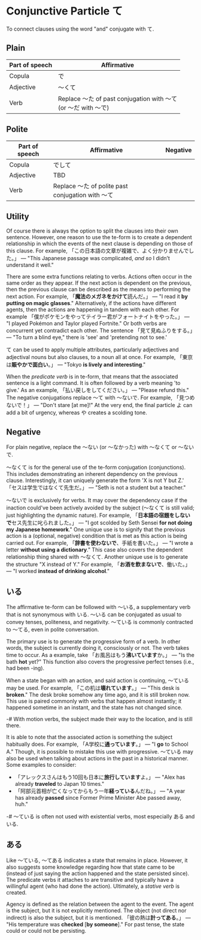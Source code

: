 # Conjunctive Particle て
To connect clauses using the word "and" conjugate with て. 

## Plain
| Part of speech | Affirmative |
| -------------- | ----------- |
| Copula | で |
| Adjective | ～くて　|
| Verb | Replace ～た of past conjugation with ～て <br> (or ～だ with ～で) |

## Polite
| Part of speech | Affirmative | Negative |
| -------------- | ----------- | -------- |
| Copula | でして |
| Adjective | TBD　|
| Verb | Replace ～た of polite past conjugation with ～て |

## Utility
Of course there is always the option to split the clauses into their own sentence. However, one reason to use the te-form is to create a dependent relationship in which the events of the next clause is depending on those of this clause. For example, 「この日本語の文章が複雑で、よく分かりませんでした。」 — "This Japanese passage was complicated, *and so* I didn’t understand it well."

[TODO: agent means doer; the subject basically]: #
There are some extra functions relating to verbs. Actions often occur in the same order as they appear. If the next action is dependent on the previous, then the previous clause can be described as the means to performing the next action. For example, 「**魔法のメガネをかけて**読んだ。」 — "I read it **by putting on magic glasses**." Alternatively, if the actions have different agents, then the actions are happening in tandem with each other. For example 「僕がポケモンをやってテイラー君がフォートナイトをやった。」 — "I played Pokémon and Taylor played Fortnite." Or both verbs are concurrent yet contradict each other. The sentence 「見て見ぬふりをする。」　— "To turn a blind eye," there is 'see' and 'pretending not to see.'

て can be used to apply multiple attributes, particularly adjectives and adjectival nouns but also clauses, to a noun all at once. For example, 「東京は**賑やかで面白い**。」 — "Tokyo **is lively and interesting**." 

[TODO: this て is a final particle despite making up a conjugation]: #
[negative: commanding the action not be done]: #
When the *predicate verb* is in te-form, that means that the associated sentence is a light command. It is often followed by a verb meaning 'to give.' As an example, 「払い戻しをしてください。」 — "Please refund this." The negative conjugations replace ～て with ～ないで. For example, 「見つめないで！」 — "Don't stare \[at me\]!" At the very end, the final particle よ can add a bit of urgency, whereas や creates a scolding tone.

## Negative
For plain negative, replace the ～ない (or ～なかった) with ～なくて or ～ないで.

～なくて is for the general use of the te-form conjugation (conjunctions). This includes demonstrating an inherent dependency on the previous clause. Interestingly, it can uniquely generate the form 'X is not Y but Z.' 「セスは学生ではなくて先生だ。」 — "Seth is not a student but a teacher."

～ないで is exclusively for verbs. It may cover the dependency case if the inaction could've been actively avoided by the subject (～なくて is still valid; just highlighting the dynamic nature). For example, 「**日本語の宿題をしないで**セス先生に叱られました。」 — "I got scolded by Seth Sensei **for not doing my Japanese homework**." One unique use is to signify that the previous action is a (optional, negative) condition that is met as this action is being carried out. For example, 「**辞書を使わないで**、手紙を書いた。」 — "I wrote a letter **without using a dictionary**." This case also covers the dependent relationship thing shared with ～なくて. Another unique use is to generate the structure "X instead of Y." For example, 「**お酒を飲まないで**、働いた。」 — "I worked **instead of drinking alcohol**."

## いる
The affirmative te-form can be followed with ～いる, a supplementary verb that is not synonymous with いる. ～いる can be conjugated as usual to convey tenses, politeness, and negativity. ～ている is commonly contracted to ～てる, even in polite conversation.

The primary use is to generate the progressive form of a verb. In other words, the subject is currently doing it, consciously or not. The verb takes time to occur. As a example, take 「お風呂はもう**沸いています**か。」 — "Is the bath **hot** yet?" This function also covers the progressive perfect tenses (i.e., had been -ing). 

When a state began with an action, and said action is continuing, ～ている may be used. For example, 「この机は**壊れています**。」 — "This desk is **broken**." The desk broke somehow any time ago, and it is still broken now. This use is paired commonly with verbs that happen almost instantly; it happened sometime in an instant, and the state has not changed since. 

-# With motion verbs, the subject made their way to the location, and is still there.

It is able to note that the associated action is something the subject habitually does. For example, 「A学校に**通っています**。」 — "I **go** to School A." Though, it is possible to mistake this use with progressive. ～ている may also be used when talking about actions in the past in a historical manner. Some examples to consider:
- 「アレックスさんはもう10回も日本に**旅行しています**よ。」 — "Alex has already **traveled** to Japan 10 times."
- 「阿部元首相が亡くなってからもう一年**経っている**んだね。」 — "A year has already **passed** since Former Prime Minister Abe passed away, huh."

-# ～ている is often not used with existential verbs, most especially ある and いる.

## ある
Like ～ている, ～てある indicates a state that remains in place. However, it also suggests some knowledge regarding how that state came to be (instead of just saying the action happened and the state persisted since). The predicate verbs it attaches to are transitive and typically have a willingful agent (who had done the action). Ultimately, a *stative verb* is created.

Agency is defined as the relation between the agent to the event. The agent is the subject, but it is not explicitly mentioned. The object (not direct nor indirect) is also the subject, but it is mentioned. 「彼の熱は**計ってある**。」 — "His temperature was **checked** \[**by someone**\]." For past tense, the state could or could not be persisting.